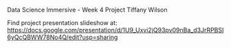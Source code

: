 Data Science Immersive - Week 4 Project
Tiffany Wilson

Find project presentation slideshow at:
https://docs.google.com/presentation/d/1U9_Uxvi2jQ93pv09nBa_d3JrRPBSI6yQcQBWW78No4Q/edit?usp=sharing
